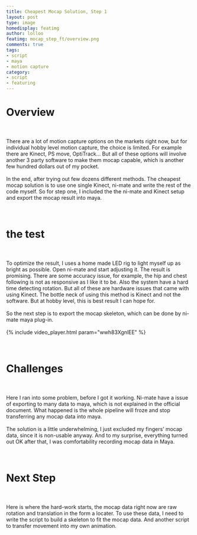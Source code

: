```yaml
---
title: Cheapest Mocap Solution, Step 1
layout: post
type: image
homedisplay: featimg
author: lolloo
featimg: mocap_step_ft/overview.png
comments: true
tags:
- script
- maya
- motion capture
category:
- script
- featuring
---
```


# Overview
<br/><br/>
There are a lot of motion capture options on the markets right now, but for individual hobby level motion capture, the choice is limited. For example there are Kinect, PS move, OptiTrack... But all of these options will involve another 3 party software to make them mocap capable, which is another few hundred dollars out of my pocket. 
<br/><br/>
In the end, after trying out few dozens different methods. The cheapest mocap solution is to use one single Kinect, ni-mate and write the rest of the code myself. So for step one, I included the the ni-mate and Kinect setup and export the mocap result into maya.
<br/><br/><br/>
# the test
<br/><br/>
To optimize the result, I uses a home made LED rig to light myself up as bright as possible. Open ni-mate and start adjusting it. The result is promising. There are some accuracy issue, for example, the hip and chest following is not as responsive as I like it to be. Also the system have a hard time detecting rotation. But all of these are hardware issues that came with using Kinect. The bottle neck of using this method is Kinect and not the software. But at hobby level, this is best result I can hope for.
<br/><br/>
So the next step is to export the mocap skeleton, which can be done by ni-mate maya plug-in.
<br/><br/>
{% include video_player.html param="wwh83XgnlEE" %}
<br/><br/><br/>
# Challenges
<br/><br/>
Here I ran into some problem, before I got it working. Ni-mate have a issue of exporting to many data to maya, which is not explained in the official document. What happened is the whole pipeline will froze and stop transferring any mocap data into maya. 
<br/><br/>
The solution is a little underwhelming, I just excluded my fingers’ mocap data, since it is non-usable anyway. And to my surprise, everything turned out OK after that, I was comfortability recording mocap data in Maya.
<br/><br/><br/>
# Next Step
<br/><br/>
Here is where the hard-work starts, the mocap data right now are raw rotation and translation in the form a locater. To use these data, I need to write the script to build a skeleton to fit the mocap data. And  another script to transfer movement into my own animation.